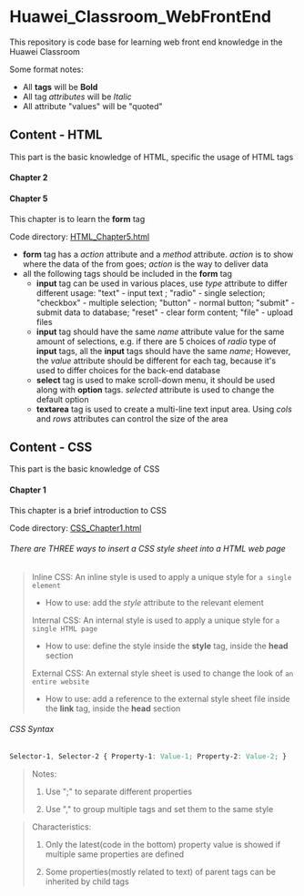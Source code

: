 # Huawei_Classroom_WebFrontEnd
This repository is code base for learning web front end knowledge in the Huawei Classroom

Some format notes:

* All **tags** will be **Bold**
* All tag *attributes* will be *Italic*
* All attribute "values" will be "quoted"

## Content - HTML
This part is the basic knowledge of HTML, specific the usage of HTML tags
#### Chapter 2


#### Chapter 5
This chapter is to learn the **form** tag

Code directory: [HTML_Chapter5.html](https://github.com/SteveZhao13/Huawei_Classroom_WebFrontEnd/blob/master/HTML_Chapter5.html)

* **form** tag has a *action* attribute and a *method* attribute. *action* is to show where the data of the from goes; *action* is the way to deliver data
* all the following tags should be included in the **form** tag
    * **input** tag can be used in various places, use *type* attribute to differ different usage: "text" - input text ; "radio" - single selection; "checkbox" - multiple selection; "button" - normal button; "submit" - submit data to database; "reset" - clear form content; "file" - upload files
    * **input** tag should have the same *name* attribute value for the same amount of selections, e.g. if there are 5 choices of *radio* type of **input** tags, all the **input** tags should have the same *name*; However, the *value* attribute should be different for each tag, because it's used to differ choices for the back-end database
    * **select** tag is used to make scroll-down menu, it should be used along with **option** tags. *selected* attribute is used to change the default option
    * **textarea** tag is used to create a multi-line text input area. Using *cols* and *rows* attributes can control the size of the area

## Content - CSS
This part is the basic knowledge of CSS

#### Chapter 1
This chapter is a brief introduction to CSS

Code directory: [CSS_Chapter1.html]()

###### There are THREE ways to insert a CSS style sheet into a HTML web page
> Inline CSS: An inline style is used to apply a unique style for `a single element`
> * How to use: add the *style* attribute to the relevant element
>
> Internal CSS: An internal style is used to apply a unique style for `a single HTML page`
> * How to use: define the style inside the **style** tag, inside the **head** section
>
> External CSS: An external style sheet is used to change the look of `an entire website`
>    * How to use: add a reference to the external style sheet file inside the **link** tag, inside the **head** section

###### CSS Syntax
```css
Selector-1, Selector-2 { Property-1: Value-1; Property-2: Value-2; }
```
> Notes:
>
> 1. Use ";" to separate different properties
>
> 2. Use "," to group multiple tags and set them to the same style

> Characteristics:
>
> 1. Only the latest(code in the bottom) property value is showed if multiple same properties are defined
>
> 2. Some properties(mostly related to text) of parent tags can be inherited by child tags